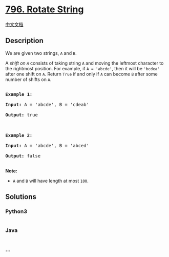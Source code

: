 # [796. Rotate String](https://leetcode.com/problems/rotate-string)

[中文文档](/solution/0700-0799/0796.Rotate%20String/README.md)

## Description

<p>We are given two strings, <code>A</code> and <code>B</code>.</p>

<p>A <em>shift on <code>A</code></em> consists of taking string <code>A</code> and moving the leftmost character to the rightmost position. For example, if <code>A = &#39;abcde&#39;</code>, then it will be <code>&#39;bcdea&#39;</code> after one shift on <code>A</code>. Return <code>True</code> if and only if <code>A</code> can become <code>B</code> after some number of shifts on <code>A</code>.</p>

<pre>

<strong>Example 1:</strong>

<strong>Input:</strong> A = &#39;abcde&#39;, B = &#39;cdeab&#39;

<strong>Output:</strong> true



<strong>Example 2:</strong>

<strong>Input:</strong> A = &#39;abcde&#39;, B = &#39;abced&#39;

<strong>Output:</strong> false

</pre>

<p><strong>Note:</strong></p>

<ul>
    <li><code>A</code> and <code>B</code> will have length at most <code>100</code>.</li>
</ul>

## Solutions

<!-- tabs:start -->

### **Python3**

```python

```

### **Java**

```java

```

### **...**

```

```

<!-- tabs:end -->
